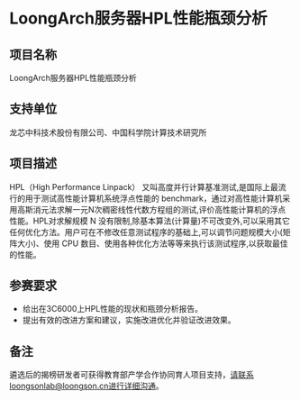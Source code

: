 # LoongArch服务器HPL性能瓶颈分析

## 项目名称

LoongArch服务器HPL性能瓶颈分析

## 支持单位

龙芯中科技术股份有限公司、中国科学院计算技术研究所

## 项目描述

HPL（High Performance Linpack） 又叫高度并行计算基准测试,是国际上最流行的用于测试高性能计算机系统浮点性能的 benchmark，通过对高性能计算机采用高斯消元法求解一元N次稠密线性代数方程组的测试,评价高性能计算机的浮点性能。HPL对求解规模 N 没有限制,除基本算法(计算量)不可改变外,可以采用其它任何优化方法。用户可在不修改任意测试程序的基础上,可以调节问题规模大小(矩阵大小)、使用 CPU 数目、使用各种优化方法等等来执行该测试程序,以获取最佳的性能。

## 参赛要求

* 给出在3C6000上HPL性能的现状和瓶颈分析报告。
* 提出有效的改进方案和建议，实施改进优化并验证改进效果。

## 备注
遴选后的揭榜研发者可获得教育部产学合作协同育人项目支持，请联系loongsonlab@loongson.cn进行详细沟通。

